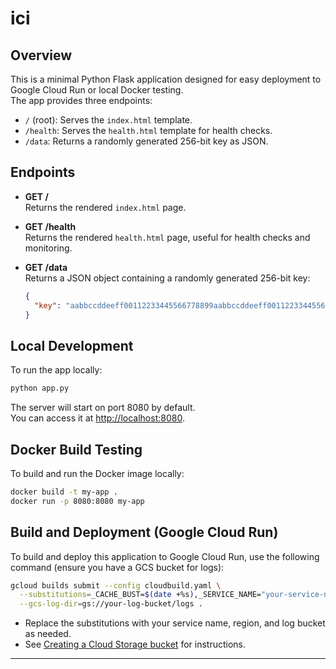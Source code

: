 # ici

## Overview

This is a minimal Python Flask application designed for easy deployment to Google Cloud Run or local Docker testing.  
The app provides three endpoints:

- `/` (root): Serves the `index.html` template.
- `/health`: Serves the `health.html` template for health checks.
- `/data`: Returns a randomly generated 256-bit key as JSON.

## Endpoints

- **GET /**  
  Returns the rendered `index.html` page.

- **GET /health**  
  Returns the rendered `health.html` page, useful for health checks and monitoring.

- **GET /data**  
  Returns a JSON object containing a randomly generated 256-bit key:
  ```json
  {
    "key": "aabbccddeeff00112233445566778899aabbccddeeff00112233445566778899"
  }
  ```

## Local Development

To run the app locally:

```bash
python app.py
```

The server will start on port 8080 by default.  
You can access it at [http://localhost:8080](http://localhost:8080).

## Docker Build Testing

To build and run the Docker image locally:

```bash
docker build -t my-app .
docker run -p 8080:8080 my-app
```

## Build and Deployment (Google Cloud Run)

To build and deploy this application to Google Cloud Run, use the following command (ensure you have a GCS bucket for logs):

```bash
gcloud builds submit --config cloudbuild.yaml \
  --substitutions=_CACHE_BUST=$(date +%s),_SERVICE_NAME="your-service-name",_PLATFORM="managed",_REGION="your-region" \
  --gcs-log-dir=gs://your-log-bucket/logs .
```

- Replace the substitutions with your service name, region, and log bucket as needed.
- See [Creating a Cloud Storage bucket](https://cloud.google.com/storage/docs/creating-buckets) for instructions.

---
